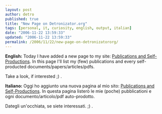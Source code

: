 ```yaml
---
layout: post
author: detro
published: true
title: "New Page on Detronizator.org"
tags: [personal, it, curiosity, english, output, italian]
date: "2006-11-22 13:59:33"
updated: "2006-11-22 13:59:33"
permalink: /2006/11/22/new-page-on-detronizatororg/
---
```


<strong>English:</strong> Today I have added a new page to my site: <a href="http://www.detronizator.org/outputs/publications-and-self-productions/">Publications and Self-Productions</a>. In this page I'll list my (few) publications and every self-producted documents/papers/articles/pdfs.

Take a look, if interested ;) . 

<strong>Italiano:</strong> Oggi ho aggiunto una nuova pagina al mio sito: <a href="http://www.detronizator.org/outputs/publications-and-self-productions/">Publications and Self-Productions</a>. In questa pagina listerò le mie (poche) pubblicationi e ogni documento/articolo/pdf auto-prodotto.

Dategli un'occhiata, se siete interessati. ;) . 

